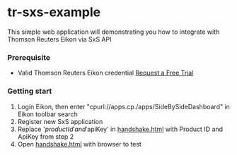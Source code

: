 # tr-sxs-example

This simple web application will demonstrating you how to integrate with Thomson Reuters Eikon via SxS API

### Prerequisite
- Valid Thomson Reuters Eikon credential [Request a Free Trial](https://financial.thomsonreuters.com/en/products/tools-applications/trading-investment-tools/eikon-trading-software.html)

### Getting start
1. Login Eikon, then enter "cpurl://apps.cp./apps/SideBySideDashboard" in Eikon toolbar search
2. Register new SxS application
3. Replace '$productId' and '$apiKey' in [handshake.html](handshake.html) with Product ID and ApiKey from step 2
4. Open [handshake.html](handshake.html) with browser to test

